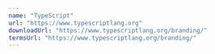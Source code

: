 ```yaml
---
name: "TypeScript"
url: "https://www.typescriptlang.org"
downloadUrl: "https://www.typescriptlang.org/branding/"
termsUrl: "https://www.typescriptlang.org/branding/"
---
```

